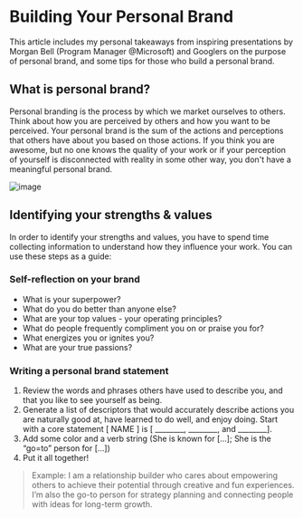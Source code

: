 # Building Your Personal Brand

This article includes my personal takeaways from inspiring presentations by Morgan Bell (Program Manager @Microsoft) and Googlers on the purpose of personal brand, and some tips for those who build a personal brand.

## What is personal brand?

Personal branding is the process by which we market ourselves to others. Think about how you are perceived by others and how you want to be perceived. Your personal brand is the sum of the actions and perceptions that others have about you based on those actions. If you think you are awesome, but no one knows the quality of your work or if your perception of yourself is disconnected with reality in some other way, you don't have a meaningful personal brand.

![image](https://user-images.githubusercontent.com/23649434/109392499-ab6f8a80-795f-11eb-9ee2-d547851d6eb2.png)

## Identifying your strengths & values

In order to identify your strengths and values, you have to spend time collecting information to understand how they influence your work. You can use these steps as a guide:

### Self-reflection on your brand
<ul>
    <li>What is your superpower?</li>
    <li>What do you do better than anyone else?</li>
    <li>What are your top values - your operating principles?</li>
    <li>What do people frequently compliment you on or praise you for?</li>
    <li>What energizes you or ignites you?</li>
    <li>What are your true passions?</li>
</ul>

### Writing a personal brand statement
<ol>
    <li>Review the words and phrases others have used to describe you, and that you like to see yourself as being.</li>
    <li>Generate a list of descriptors that would accurately describe actions you are naturally good at, have learned to do well, and enjoy doing. Start with a core statement [ NAME ] is [ ________, ________, and ________]. 
    </li>
    <li>Add some color and a verb string (She is known for […]; She is the “go=to” person for [...])</li>
    <li>Put it all together!</li>
</ol>

> Example: I am a relationship builder who cares about
empowering others to achieve their potential
through creative and fun experiences. I’m also the
go-to person for strategy planning and connecting
people with ideas for long-term growth. 